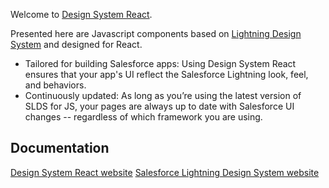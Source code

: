 
Welcome to [Design System React](https://design-system-react.herokuapp.com).

Presented here are Javascript components based on [Lightning Design System](https://www.lightningdesignsystem.com/) and designed for React.

* Tailored for building Salesforce apps: Using Design System React ensures that your app's UI reflect the Salesforce Lightning look, feel, and behaviors.
* Continuously updated: As long as you’re using the latest version of SLDS for JS, your pages are always up to date with Salesforce UI changes -- regardless of which framework you are using.

## Documentation

[Design System React website](https://design-system-react.herokuapp.com)
[Salesforce Lightning Design System website](https://www.lightningdesignsystem.com)
